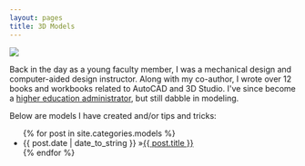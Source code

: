```yaml
---
layout: pages
title: 3D Models
---
```


<img class="category" src="http://www.stevencombs.com/images/design/models.svg" />

Back in the day as a young faculty member, I was a mechanical design and computer-aided design instructor. Along with my co-author, I wrote over 12 books and workbooks related to AutoCAD and 3D Studio. I've since become a [higher education administrator](http://www.stevencombs.com/higher-education.html), but still dabble in modeling.

Below are models I have created and/or tips and tricks:

<ul id="blog-posts" class="posts">
{% for post in site.categories.models %}
    <li><span>{{ post.date | date_to_string }} &raquo;</span><a href="{{ post.url }}">{{ post.title }}</a></li>
{% endfor %}
</ul>

